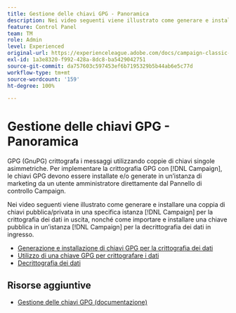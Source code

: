 ```yaml
---
title: Gestione delle chiavi GPG - Panoramica
description: Nei video seguenti viene illustrato come generare e installare una coppia di chiavi pubblica/privata in una specifica istanza Campaign per la crittografia dei dati in uscita, nonché come importare e installare una chiave pubblica in un’istanza Campaign per la decrittografia dei dati in ingresso.
feature: Control Panel
team: TM
role: Admin
level: Experienced
original-url: https://experienceleague.adobe.com/docs/campaign-classic-learn/tutorials/administrating/control-panel-acc/gpg-key-management/gpg-key-management-overview.html
exl-id: 1a3e8320-f992-428a-8dc8-ba5429042751
source-git-commit: da757603c597453ef6b7195329b5b44ab6e5c77d
workflow-type: tm+mt
source-wordcount: '159'
ht-degree: 100%

---
```


# Gestione delle chiavi GPG - Panoramica

GPG (GnuPG) crittografa i messaggi utilizzando coppie di chiavi singole asimmetriche. Per implementare la crittografia GPG con [!DNL Campaign], le chiavi GPG devono essere installate e/o generate in un’istanza di marketing da un utente amministratore direttamente dal Pannello di controllo Campaign.

Nei video seguenti viene illustrato come generare e installare una coppia di chiavi pubblica/privata in una specifica istanza [!DNL Campaign] per la crittografia dei dati in uscita, nonché come importare e installare una chiave pubblica in un’istanza [!DNL Campaign] per la decrittografia dei dati in ingresso.

* [Generazione e installazione di chiavi GPG per la crittografia dei dati](./generating-and-installing-gpg-keys-for-data-encryption.md)
* [Utilizzo di una chiave GPG per crittografare i dati](./using-a-gpg-key-to-encrypt-data.md)
* [Decrittografia dei dati](./decrypting-data.md)

## Risorse aggiuntive

* [Gestione delle chiavi GPG (documentazione)](https://experienceleague.adobe.com/docs/control-panel/using/instances-settings/gpg-keys-management.html?lang=it)
